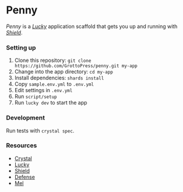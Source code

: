 # Penny

*Penny* is a [*Lucky*](https://luckyframework.org) application scaffold that gets you up and running with [*Shield*](https://github.com/grottopress/shield).

### Setting up

1. Clone this repository: `git clone https://github.com/GrottoPress/penny.git my-app`
1. Change into the app directory: `cd my-app`
1. Install dependencies: `shards install`
1. Copy `sample.env.yml` to `.env.yml`
1. Edit settings in `.env.yml`
1. Run `script/setup`
1. Run `lucky dev` to start the app

### Development

Run tests with `crystal spec`.

### Resources

- [Crystal](https://crystal-lang.org)
- [Lucky](https://luckyframework.org)
- [Shield](https://github.com/grottopress/shield)
- [Defense](https://github.com/defense-cr/defense)
- [Mel](https://github.com/grottoPress/mel)
